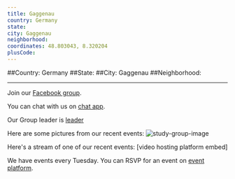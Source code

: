 ```yaml
---
title: Gaggenau
country: Germany
state: 
city: Gaggenau
neighborhood: 
coordinates: 48.803043, 8.320204
plusCode:
---
```


##Country: Germany
##State: 
##City: Gaggenau
##Neighborhood: 
*****
Join our [Facebook group](https://www.facebook.com/groups/free.code.camp.gaggenau).

You can chat with us on [chat app]().

Our Group leader is [leader]()

Here are some pictures from our recent events:
![study-group-image]()

Here's a stream of one of our recent events:
[video hosting platform embed]

We have events every Tuesday. You can RSVP for an event on [event platform]().
